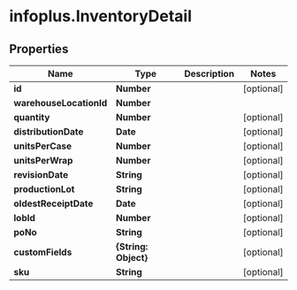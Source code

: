 # infoplus.InventoryDetail

## Properties
Name | Type | Description | Notes
------------ | ------------- | ------------- | -------------
**id** | **Number** |  | [optional] 
**warehouseLocationId** | **Number** |  | 
**quantity** | **Number** |  | [optional] 
**distributionDate** | **Date** |  | [optional] 
**unitsPerCase** | **Number** |  | [optional] 
**unitsPerWrap** | **Number** |  | [optional] 
**revisionDate** | **String** |  | [optional] 
**productionLot** | **String** |  | [optional] 
**oldestReceiptDate** | **Date** |  | [optional] 
**lobId** | **Number** |  | [optional] 
**poNo** | **String** |  | [optional] 
**customFields** | **{String: Object}** |  | [optional] 
**sku** | **String** |  | [optional] 


